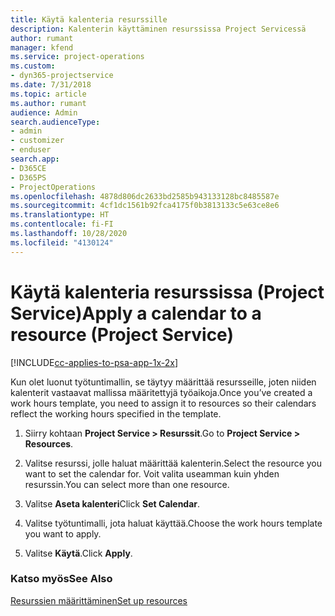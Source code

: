 ```yaml
---
title: Käytä kalenteria resurssille
description: Kalenterin käyttäminen resurssissa Project Servicessä
author: rumant
manager: kfend
ms.service: project-operations
ms.custom:
- dyn365-projectservice
ms.date: 7/31/2018
ms.topic: article
ms.author: rumant
audience: Admin
search.audienceType:
- admin
- customizer
- enduser
search.app:
- D365CE
- D365PS
- ProjectOperations
ms.openlocfilehash: 4878d806dc2633bd2585b943133128bc8485587e
ms.sourcegitcommit: 4cf1dc1561b92fca4175f0b3813133c5e63ce8e6
ms.translationtype: HT
ms.contentlocale: fi-FI
ms.lasthandoff: 10/28/2020
ms.locfileid: "4130124"
---
```

# <a name="apply-a-calendar-to-a-resource-project-service"></a><span data-ttu-id="3015e-103">Käytä kalenteria resurssissa (Project Service)</span><span class="sxs-lookup"><span data-stu-id="3015e-103">Apply a calendar to a resource (Project Service)</span></span>

[!INCLUDE[cc-applies-to-psa-app-1x-2x](../includes/cc-applies-to-psa-app-1x-2x.md)]

<span data-ttu-id="3015e-104">Kun olet luonut työtuntimallin, se täytyy määrittää resursseille, joten niiden kalenterit vastaavat mallissa määritettyjä työaikoja.</span><span class="sxs-lookup"><span data-stu-id="3015e-104">Once you’ve created a work hours template, you need to assign it to resources so their calendars reflect the working hours specified in the template.</span></span>  
  
1.  <span data-ttu-id="3015e-105">Siirry kohtaan **Project Service > Resurssit**.</span><span class="sxs-lookup"><span data-stu-id="3015e-105">Go to **Project Service > Resources**.</span></span>  
  
2.  <span data-ttu-id="3015e-106">Valitse resurssi, jolle haluat määrittää kalenterin.</span><span class="sxs-lookup"><span data-stu-id="3015e-106">Select the resource you want to set the calendar for.</span></span> <span data-ttu-id="3015e-107">Voit valita useamman kuin yhden resurssin.</span><span class="sxs-lookup"><span data-stu-id="3015e-107">You can select more than one resource.</span></span>  
  
3.  <span data-ttu-id="3015e-108">Valitse **Aseta kalenteri**</span><span class="sxs-lookup"><span data-stu-id="3015e-108">Click **Set Calendar**.</span></span>  
  
4.  <span data-ttu-id="3015e-109">Valitse työtuntimalli, jota haluat käyttää.</span><span class="sxs-lookup"><span data-stu-id="3015e-109">Choose the work hours template you want to apply.</span></span>  
  
5.  <span data-ttu-id="3015e-110">Valitse **Käytä**.</span><span class="sxs-lookup"><span data-stu-id="3015e-110">Click **Apply**.</span></span>  
  
### <a name="see-also"></a><span data-ttu-id="3015e-111">Katso myös</span><span class="sxs-lookup"><span data-stu-id="3015e-111">See Also</span></span>  
 [<span data-ttu-id="3015e-112">Resurssien määrittäminen</span><span class="sxs-lookup"><span data-stu-id="3015e-112">Set up resources</span></span>](../psa/set-up-resources.md)

